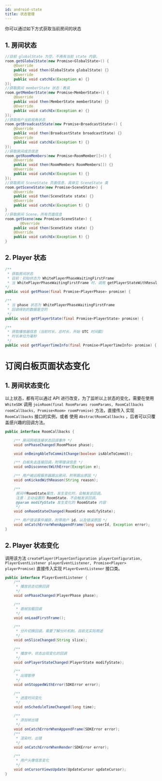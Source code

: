 ```yaml
---
id: android-state
title: 状态管理
---
```


你可以通过如下方式获取当前房间的状态

## 1. 房间状态

```java
//目前 globalState 为空，不再有当前 state 内容。
room.getGlobalState(new Promise<GlobalState>() {
    @Override
    public void then(GlobalState globalState) {}
    @Override
    public void catchEx(Exception e) {}
});
//获取房间 memberState 状态：教具
room.getMemberState(new Promise<MemberState>() {
    @Override
    public void then(MemberState memberState) {}
    @Override
    public void catchEx(Exception e) {}
});
//获取用户当前视角状态
room.getBroadcastState(new Promise<BroadcastState>() {
    @Override
    public void then(BroadcastState broadcastState) {}
    @Override
    public void catchEx(Exception t) {}
});
//获取房间成员信息
room.getRoomMembers(new Promise<RoomMember[]>() {
    @Override
    public void then(RoomMembers RoomMembers[]) {}
    @Override
    public void catchEx(Exception t) {}
});
//获取房间 SceneState 页面信息，具体见 SceneState 类
room.getSceneState(new Promise<SceneState>) {
    @Override
    public void then(SceneState state) {}
    @Override
    public void catchEx(Exception t) {}
}
//获取房间 Scene，所有页面信息
room.getScene(new Promise<SceneState>) {
       @Override
    public void then(SceneState state) {}
    @Override
    public void catchEx(Exception t) {} 
}
```

## 2. Player 状态

```Java
/**
 * 获取房间状态
 * 目前：初始状态为 WhitePlayerPhaseWaitingFirstFrame
 * 当 WhitePlayerPhaseWaitingFirstFrame 时，调用 getPlayerStateWithResult 返回值可能为空。
*/
public void getPhase(final Promise<PlayerPhase> promise) {

/**
 * 当 phase 状态为 WhitePlayerPhaseWaitingFirstFrame
 * 回调得到的数据是空的
 */
public void getPlayerState(final Promise<PlayerState> promise) {

/** 
 * 获取播放器信息（当前时长，总时长，开始 UTC 时间戳）
 * 时长单位为毫秒
 */
public void getPlayerTimeInfo(final Promise<PlayerTimeInfo> promise) {
```

# 订阅白板页面状态变化

## 1. 房间状态变化

以上状态，都有可以通过 API 进行改变，为了监听以上状态的变化，需要在使用 `WhiteSDK` 调用 `joinRoom(final RoomParams roomParams, RoomCallbacks roomCallbacks, Promise<Room> roomPromise)` 方法，直接传入 实现 `RoomCallbacks` 接口的实例，或者 使用 `AbstractRoomCallbacks` ，后者可以只覆盖感兴趣的回调方法。

```java
public interface RoomCallbacks {

    /** 房间网络连接状态回调事件 */
    void onPhaseChanged(RoomPhase phase);

    void onBeingAbleToCommitChange(boolean isAbleToCommit);

    /** 白板失去连接回调，附带错误信息 */
    void onDisconnectWithError(Exception e);

    /** 用户被远程服务器踢出房间，附带踢出原因 */
    void onKickedWithReason(String reason);

    /**
     房间中RoomState属性，发生变化时，会触发该回调。
     注意：主动设置的 RoomState，不会触发该回调。
     @param modifyState 发生变化的 RoomState 内容
     */
    void onRoomStateChanged(RoomState modifyState);

    /** 用户错误事件捕获，附带用户 id，以及错误原因 */
    void onCatchErrorWhenAppendFrame(long userId, Exception error);
}
```

## 2. Player 状态变化

调用该方法 `createPlayer(PlayerConfiguration playerConfiguration, PlayerEventListener playerEventListener, Promise<Player> playerPromise)` 直接传入实现 `PlayerEventListener` 接口类。

```Java
public interface PlayerEventListener {
    /**
     * 播放状态切换回调
     */
    void onPhaseChanged(PlayerPhase phase);

    /**
     * 首帧加载回调
     */
    void onLoadFirstFrame();

    /**
     * 分片切换回调，需要了解分片机制。目前无实际用途
     */
    void onSliceChanged(String slice);

    /**
     * 播放中，状态出现变化的回调
     */
    void onPlayerStateChanged(PlayerState modifyState);

    /**
     * 出错暂停
     */
    void onStoppedWithError(SDKError error);

    /**
     * 进度时间变化
     */
    void onScheduleTimeChanged(long time);

    /**
     * 添加帧出错
     */
    void onCatchErrorWhenAppendFrame(SDKError error);
    /**
     * 渲染时，出错
     */
    void onCatchErrorWhenRender(SDKError error);

    /**
     * 用户头像信息变化
     */
    void onCursorViewsUpdate(UpdateCursor updateCursor);
}
```
